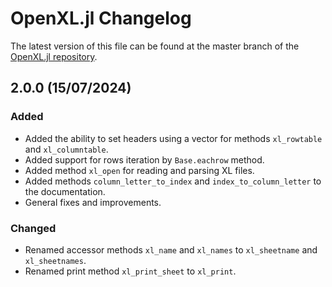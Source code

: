 # OpenXL.jl Changelog

The latest version of this file can be found at the master branch of the [OpenXL.jl repository](https://github.com/bhftbootcamp/OpenXL.jl).

## 2.0.0 (15/07/2024)

### Added

- Added the ability to set headers using a vector for methods `xl_rowtable` and `xl_columntable`.
- Added support for rows iteration by `Base.eachrow` method.
- Added method `xl_open` for reading and parsing XL files.
- Added methods `column_letter_to_index` and `index_to_column_letter` to the documentation.
- General fixes and improvements.

### Changed

- Renamed accessor methods `xl_name` and `xl_names` to `xl_sheetname` and `xl_sheetnames`.
- Renamed print method `xl_print_sheet` to `xl_print`.
